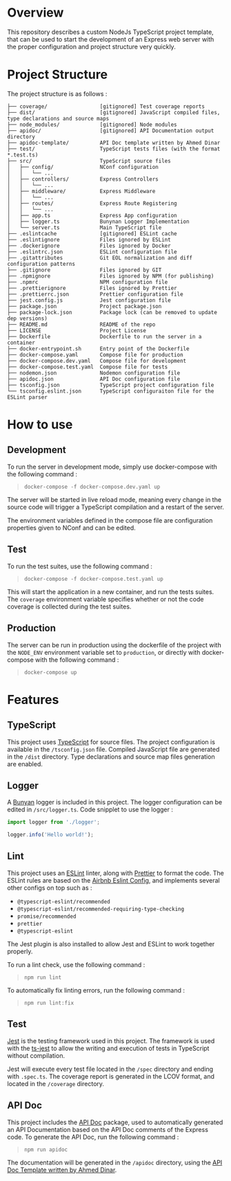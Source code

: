 # Overview

This repository describes a custom NodeJs TypeScript project template, that can be used to start the development of an Express web server with the proper configuration and project structure very quickly.

# Project Structure
The project structure is as follows :
```
├── coverage/                 [gitignored] Test coverage reports
├── dist/                     [gitignored] JavaScript compiled files, type declarations and source maps
├── node_modules/             [gitignored] Node modules
├── apidoc/                   [gitignored] API Documentation output directory
├── apidoc-template/          API Doc template written by Ahmed Dinar
├── test/                     TypeScript tests files (with the format *.test.ts)
├── src/                      TypeScript source files
│   ├── config/               NConf configuration
│   │   └── ...
│   ├── controllers/          Express Controllers
│   │   └── ...
│   ├── middleware/           Express Middleware
│   │   └── ...
│   ├── routes/               Express Route Registering
│   │   └── ...
│   ├── app.ts                Express App configuration
│   ├── logger.ts             Bunynan Logger Implementation
│   └── server.ts             Main TypeScript file
├── .eslintcache              [gitignored] ESLint cache
├── .eslintignore             Files ignored by ESLint
├── .dockerignore             Files ignored by Docker
├── .eslintrc.json            ESLint configuration file
├── .gitattributes            Git EOL normalization and diff configuration patterns
├── .gitignore                Files ignored by GIT
├── .npmignore                Files ignored by NPM (for publishing)
├── .npmrc                    NPM configuration file
├── .prettierignore           Files ignored by Prettier
├── .prettierrc.json          Prettier configuration file
├── jest.config.js            Jest configuration file
├── package.json              Project package.json
├── package-lock.json         Package lock (can be removed to update dep versions)
├── README.md                 README of the repo
├── LICENSE                   Project License
├── Dockerfile                Dockerfile to run the server in a container
├── docker-entrypoint.sh      Entry point of the Dockerfile
├── docker-compose.yaml       Compose file for production 
├── docker-compose.dev.yaml   Compose file for development
├── docker-compose.test.yaml  Compose file for tests
├── nodemon.json              Nodemon configuration file
├── apidoc.json               API Doc configuration file
├── tsconfig.json             TypeScript project configuration file
└── tsconfig.eslint.json      TypeScript configuraiton file for the ESLint parser
```

# How to use
## Development
To run the server in development mode, simply use docker-compose with the following command :

> `docker-compose -f docker-compose.dev.yaml up`

The server will be started in live reload mode, meaning every change in the source code will trigger a TypeScript compilation and a restart of the server.

The environment variables defined in the compose file are configuration properties given to NConf and can be edited.

## Test
To run the test suites, use the following command :

> `docker-compose -f docker-compose.test.yaml up`

This will start the application in a new container, and run the tests suites. The `coverage` environment variable specifies whether or not the code coverage is collected during the test suites.

## Production
The server can be run in production using the dockerfile of the project with the `NODE_ENV` environment variable set to `production`, or directly with docker-compose with the following command :

> `docker-compose up`

# Features
## TypeScript
This project uses [TypeScript](https://www.typescriptlang.org/) for source files. The project configuration is available in the `/tsconfig.json` file. Compiled JavaScript file are generated in the `/dist` directory. Type declarations and source map files generation are enabled.

## Logger
A [Bunyan](https://www.npmjs.com/package/bunyan) logger is included in this project. The logger configuration can be edited in `/src/logger.ts`. Code snipplet to use the logger :
```TypeScript
import logger from './logger';

logger.info('Hello world!');
```

## Lint
This project uses an [ESLint](https://eslint.org/) linter, along with [Prettier](https://prettier.io/) to format the code. The ESLint rules are based on the [Airbnb Eslint Config](https://www.npmjs.com/package/eslint-config-airbnb), and implements several other configs on top such as :
- `@typescript-eslint/recommended`
- `@typescript-eslint/recommended-requiring-type-checking`
- `promise/recommended`
- `prettier`
- `@typescript-eslint`

The Jest plugin is also installed to allow Jest and ESLint to work together properly.

To run a lint check, use the following command :

> `npm run lint`

To automatically fix linting errors, run the following command :

> `npm run lint:fix`

## Test
[Jest](https://jestjs.io/) is the testing framework used in this project. The framework is used with the [ts-jest](https://www.npmjs.com/package/ts-jest) to allow the writing and execution of tests in TypeScript without compilation.

Jest will execute every test file located in the `/spec` directory and ending with `.spec.ts`. The coverage report is generated in the LCOV format, and located in the `/coverage` directory.

## API Doc
This project includes the [API Doc](https://apidocjs.com/) package, used to automatically generated an API Documentation based on the API Doc comments of the Express code. To generate the API Doc, run the following command :

> `npm run apidoc`

The documentation will be generated in the `/apidoc` directory, using the [API Doc Template written by Ahmed Dinar](https://github.com/ahmed-dinar/apidoc-template/).
